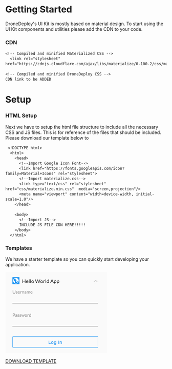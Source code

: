 # Getting Started

DroneDeploy's UI Kit is mostly based on material design. To start using the UI Kit components and utilities please add the CDN to your code.

### CDN

```
<!-- Compiled and minified Materialized CSS -->
  <link rel="stylesheet" href="https://cdnjs.cloudflare.com/ajax/libs/materialize/0.100.2/css/materialize.min.css">

<!-- Compiled and minified DroneDeploy CSS -->
CDN link to be ADDED
```

# Setup

### HTML Setup

Next we have to setup the html file structure to include all the necessary CSS and JS files. This is for reference of the files that should be included. Please download our template below to

```
 <!DOCTYPE html>
  <html>
    <head>
      <!--Import Google Icon Font-->
      <link href="https://fonts.googleapis.com/icon?family=Material+Icons" rel="stylesheet">
      <!--Import materialize.css-->
      <link type="text/css" rel="stylesheet" href="css/materialize.min.css"  media="screen,projection"/>
      <meta name="viewport" content="width=device-width, initial-scale=1.0"/>
    </head>

    <body>
      <!--Import JS-->
      INCLUDE JS FILE CDN HERE!!!!!
    </body>
  </html>
```

### Templates

We have a starter template so you can quickly start developing your application. 

![](/assets/sample-app-market-HW.jpg)

[DOWNLOAD TEMPLATE](https://s3.amazonaws.com/drone-deploy-plugins/templates/dronedeploy-expand-example.zip)

